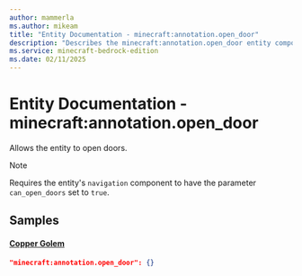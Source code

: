```yaml
---
author: mammerla
ms.author: mikeam
title: "Entity Documentation - minecraft:annotation.open_door"
description: "Describes the minecraft:annotation.open_door entity component"
ms.service: minecraft-bedrock-edition
ms.date: 02/11/2025 
---
```


# Entity Documentation - minecraft:annotation.open_door

Allows the entity to open doors.

> [!Note]
> Requires the entity's `navigation` component to have the parameter `can_open_doors` set to `true`.


## Samples

#### [Copper Golem](https://github.com/Mojang/bedrock-samples/tree/preview/behavior_pack/entities/copper_golem.json)


```json
"minecraft:annotation.open_door": {}
```
